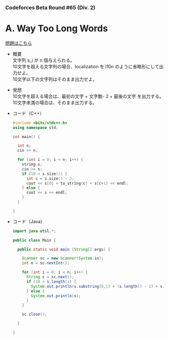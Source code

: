 ### Codeforces Beta Round #65 (Div. 2)

# A. Way Too Long Words

  [問題はこちら](https://codeforces.com/problemset/problem/71/A)
  
- 概要<br>
  文字列 s_i が n 個与えられる。<br>
  10文字を超える文字列の場合、localization を l10n のように省略形にして出力せよ。<br>
  10文字以下の文字列はそのまま出力せよ。
  
  
- 発想<br>
  10文字を超える場合は、最初の文字 + 文字数- 2 + 最後の文字 を出力する。<br>
  10文字未満の場合は、そのまま出力する。
  
  
- コード（C++）

  ```cpp
  #include <bits/stdc++.h>
  using namespace std;

  int main() {

    int n;
    cin >> n;

    for (int i = 0; i < n; i++) {
      string s;
      cin >> s;
      if (10 < s.size()) {
        int c = s.size() - 2;
        cout << s[0] + to_string(c) + s[c+1] << endl;
      } else {
        cout << s << endl;
      }
    }

  }
  ```
  
- コード（Java）

  ```java
  import java.util.*;

  public class Main {

    public static void main (String[] args) {

      Scanner sc = new Scanner(System.in);
      int n = sc.nextInt();

      for (int i = 0; i < n; i++) {
        String s = sc.next();
        if (10 < s.length()) {
          System.out.println(s.substring(0,1) + (s.length() - 1) + s.substring(s.length() - 1));
        } else {
          System.out.println(s);
        }
      }

      sc.close();

    }

  }
  ```
    